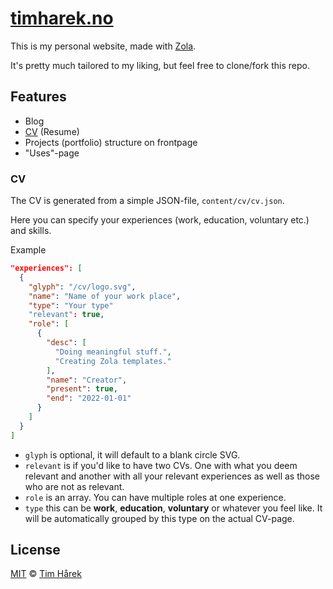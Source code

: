# [timharek.no](https://timharek.no)

This is my personal website, made with [Zola](https://getzola.org).

It's pretty much tailored to my liking, but feel free to clone/fork this repo.

## Features

- Blog
- [CV](#cv) (Resume)
- Projects (portfolio) structure on frontpage
- "Uses"-page

### CV

The CV is generated from a simple JSON-file, `content/cv/cv.json`.

Here you can specify your experiences (work, education, voluntary etc.) and 
skills.

Example

```json
"experiences": [
  {
    "glyph": "/cv/logo.svg",
    "name": "Name of your work place",
    "type": "Your type"
    "relevant": true,
    "role": [
      {
        "desc": [
          "Doing meaningful stuff.",
          "Creating Zola templates."
        ],
        "name": "Creator",
        "present": true,
        "end": "2022-01-01"
      }
    ]
  }
]
```

- `glyph` is optional, it will default to a blank circle SVG.
- `relevant` is if you'd like to have two CVs. One with what you deem relevant
  and another with all your relevant experiences as well as those who are not as
  relevant.
- `role` is an array. You can have multiple roles at one experience.
- `type` this can be **work**, **education**, **voluntary** or whatever you
feel like. It will be automatically grouped by this type on the actual CV-page.

## License

[MIT](LICENSE) &copy; [Tim Hårek](https://timharek.no)
